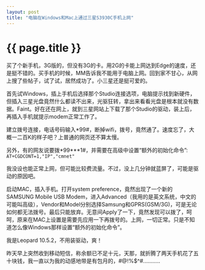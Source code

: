 ```yaml
---
layout: post
title: "电脑在Windows和Mac上通过三星S3930C手机上网"
---
```


# {{ page.title }}

买了个新手机，3G版的，但没有3G的卡。用2G的卡能上网达到Edge的速度，还是挺不错的。买手机的时候，MM告诉我不能用于电脑上网。回到家不甘心，从网上搜了些帖子，试了试，居然成功了。小三星还是挺可爱的。

首先试Windows，插上手机后选择那个Studio连接选项，电脑提示找到新硬件，但插入三星光盘竟然什么都读不出来，光驱狂转，拿出来看看光盘是根本就没有数据。Faint。好在还在网上，就到三星网站上下载了那个Studio的驱动，装上后，再插入手机就提示modem正常工作了。

建立拨号连接，电话号码输入\*99\#，断掉wifi，拨号，竟然通了。速度忘了，大概一二百K的样子吧？上普通的网页还不算太慢。

另外，有的网友说要拨\*99\*\*\*1\#，并需要在高级中设置“额外的初始化命令”:
<code>
AT+CGDCONT=1,"IP","cmnet"
</code>

我没设也能正常上网，但可能比较费流量。不过，没上几分钟就蓝屏了，可能是驱动的原因吧。

启动MAC，插入手机。打开system preference，竟然出现了一个新的SAMSUNG Mobile USB Modem，进入Advanced（我用的是英文系统，中文的可能叫高级），Vendor和Model分别选择Samsung和GPRS(GSM/3G)，可是无论如何都无法拨号。最后只能放弃。无意间Apply了一下，竟然发现可以拨了，呵呵，原来在MAC上设置是需要先应用一下再拨号的。上网，一切正常。只是不知道怎么像Windows那样设置“额外的初始化命令”。

我是Leopard 10.5.2，不用装驱动，爽！

昨天早上突然收到移动短信，称余额已不足十元，天那，就折腾了两天手机花了五十块钱，我一直以为我的动感地带是有包月的，#@!%$^#...........

